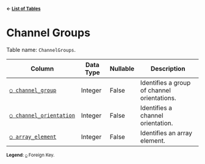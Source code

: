 <sup>**← [List of Tables](../README.md#metadatabase-schema)**</sup>

# Channel Groups

Table name: `ChannelGroups`.

| Column                                             | Data Type | Nullable | Description                                 |
| -------------------------------------------------- | --------- | -------- | ------------------------------------------- |
| [`○ channel_group`](channel_group_index.md)        | Integer   | False    | Identifies a group of channel orientations. |
| [`○ channel_orientation`](channel_orientations.md) | Integer   | False    | Identifies a channel orientation.           |
| [`○ array_element`](array_elements.md)             | Integer   | False    | Identifies an array element.                |

<sup>**Legend**: [`○`](channel_groups.md) Foreign Key.</sup>
